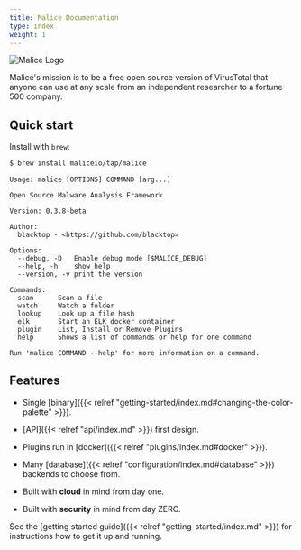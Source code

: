 ```yaml
---
title: Malice Documentation
type: index
weight: 1
---
```



![Malice Logo](/images/malice.png)

Malice's mission is to be a free open source version of VirusTotal that anyone can use at any scale from an independent researcher to a fortune 500 company.

## Quick start

Install with `brew`:

```sh
$ brew install maliceio/tap/malice
```

```
Usage: malice [OPTIONS] COMMAND [arg...]

Open Source Malware Analysis Framework

Version: 0.3.8-beta

Author:
  blacktop - <https://github.com/blacktop>

Options:
  --debug, -D  	Enable debug mode [$MALICE_DEBUG]
  --help, -h   	show help
  --version, -v	print the version

Commands:
  scan		Scan a file
  watch		Watch a folder
  lookup	Look up a file hash
  elk		Start an ELK docker container
  plugin	List, Install or Remove Plugins
  help		Shows a list of commands or help for one command

Run 'malice COMMAND --help' for more information on a command.
```

## Features

- Single [binary]({{< relref "getting-started/index.md#changing-the-color-palette" >}}).

- [API]({{< relref "api/index.md" >}}) first design.

- Plugins run in [docker]({{< relref "plugins/index.md#docker" >}}).

- Many [database]({{< relref "configuration/index.md#database" >}}) backends to choose from.

- Built with **cloud** in mind from day one.

- Built with **security** in mind from day ZERO.

See the [getting started guide]({{< relref "getting-started/index.md" >}}) for instructions how to get
it up and running.
